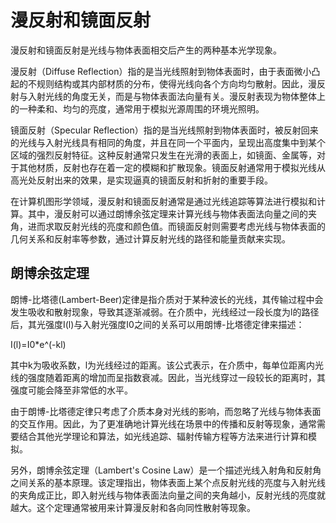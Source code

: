 # 漫反射和镜面反射

漫反射和镜面反射是光线与物体表面相交后产生的两种基本光学现象。

漫反射（Diffuse Reflection）指的是当光线照射到物体表面时，由于表面微小凸起的不规则结构或其内部材质的分布，使得光线向各个方向均匀散射。因此，漫反射与入射光线的角度无关，而是与物体表面法向量有关。漫反射表现为物体整体上的一种柔和、均匀的亮度，通常用于模拟光源周围的环境光照明。

镜面反射（Specular Reflection）指的是当光线照射到物体表面时，被反射回来的光线与入射光线具有相同的角度，并且在同一个平面内，呈现出高度集中到某个区域的强烈反射特征。这种反射通常只发生在光滑的表面上，如镜面、金属等，对于其他材质，反射也存在着一定的模糊和扩散现象。镜面反射通常用于模拟光线从高光处反射出来的效果，是实现逼真的镜面反射和折射的重要手段。

在计算机图形学领域，漫反射和镜面反射通常是通过光线追踪等算法进行模拟和计算。其中，漫反射可以通过朗博余弦定理来计算光线与物体表面法向量之间的夹角，进而求取反射光线的亮度和颜色值。而镜面反射则需要考虑光线与物体表面的几何关系和反射率等参数，通过计算反射光线的路径和能量贡献来实现。

## 朗博余弦定理

朗博-比塔德(Lambert-Beer)定律是指介质对于某种波长的光线，其传输过程中会发生吸收和散射现象，导致其逐渐减弱。在介质中，光线经过一段长度为l的路径后，其光强度I(l)与入射光强度I0之间的关系可以用朗博-比塔德定律来描述：

I(l)=I0*e^(-kl)

其中k为吸收系数，l为光线经过的距离。该公式表示，在介质中，每单位距离内光线的强度随着距离的增加而呈指数衰减。因此，当光线穿过一段较长的距离时，其强度可能会降至非常低的水平。

由于朗博-比塔德定律只考虑了介质本身对光线的影响，而忽略了光线与物体表面的交互作用。因此，为了更准确地计算光线在场景中的传播和反射等现象，通常需要结合其他光学理论和算法，如光线追踪、辐射传输方程等方法来进行计算和模拟。

另外，朗博余弦定理（Lambert's Cosine Law）是一个描述光线入射角和反射角之间关系的基本原理。该定理指出，物体表面上某个点反射光线的亮度与入射光线的夹角成正比，即入射光线与物体表面法向量之间的夹角越小，反射光线的亮度就越大。这个定理通常被用来计算漫反射和各向同性散射等现象。